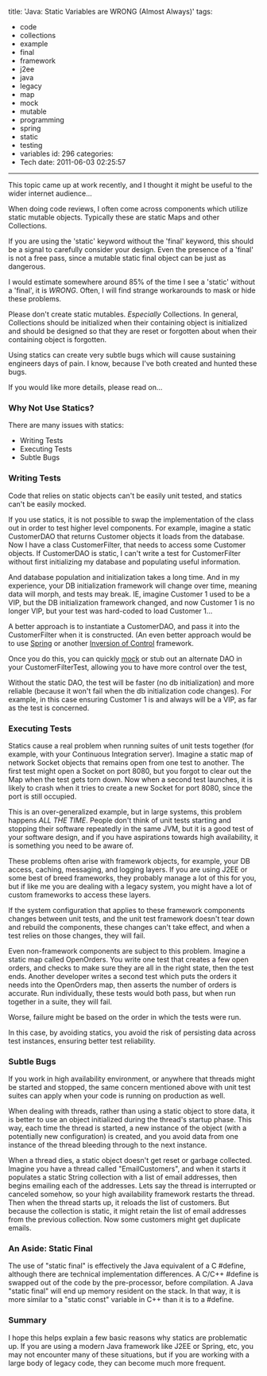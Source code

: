 title: 'Java: Static Variables are WRONG (Almost Always)'
tags:
  - code
  - collections
  - example
  - final
  - framework
  - j2ee
  - java
  - legacy
  - map
  - mock
  - mutable
  - programming
  - spring
  - static
  - testing
  - variables
id: 296
categories:
  - Tech
date: 2011-06-03 02:25:57
---

This topic came up at work recently, and I thought it might be useful to the wider internet audience...

When doing code reviews, I often come across components which utilize static mutable objects. Typically these are static Maps and other Collections.

If you are using the 'static' keyword without the 'final' keyword, this should be a signal to carefully consider your design. Even the presence of a 'final' is not a free pass, since a mutable static final object can be just as dangerous.

I would estimate somewhere around 85% of the time I see a 'static' without a 'final', it is _WRONG_. Often, I will find strange workarounds to mask or hide these problems.

Please don't create static mutables. _Especially_ Collections. In general, Collections should be initialized when their containing object is initialized and should be designed so that they are reset or forgotten about when their containing object is forgotten.

Using statics can create very subtle bugs which will cause sustaining engineers days of pain. I know, because I've both created and hunted these bugs.

If you would like more details, please read on...

### Why Not Use Statics?

There are many issues with statics:

*   Writing Tests
*   Executing Tests
*   Subtle Bugs

### Writing Tests

Code that relies on static objects can't be easily unit tested, and statics can't be easily mocked.

If you use statics, it is not possible to swap the implementation of the class out in order to test higher level components. For example, imagine a static CustomerDAO that returns Customer objects it loads from the database. Now I have a class CustomerFilter, that needs to access some Customer objects. If CustomerDAO is static, I can't write a test for CustomerFilter without first initializing my database and populating useful information.

And database population and initialization takes a long time. And in my experience, your DB initialization framework will change over time, meaning data will morph, and tests may break. IE, imagine Customer 1 used to be a VIP, but the DB initialization framework changed, and now Customer 1 is no longer VIP, but your test was hard-coded to load Customer 1...

A better approach is to instantiate a CustomerDAO, and pass it into the CustomerFilter when it is constructed. (An even better approach would be to use [Spring](http://www.springsource.org) or another [Inversion of Control](http://en.wikipedia.org/wiki/Inversion_of_control) framework.

Once you do this, you can quickly [mock](http://www.jmock.org/) or stub out an alternate DAO in your CustomerFilterTest, allowing you to have more control over the test,

Without the static DAO, the test will be faster (no db initialization) and more reliable (because it won't fail when the db initialization code changes). For example, in this case ensuring Customer 1 is and always will be a VIP, as far as the test is concerned.

### Executing Tests

Statics cause a real problem when running suites of unit tests together (for example, with your Continuous Integration server). Imagine a static map of network Socket objects that remains open from one test to another. The first test might open a Socket on port 8080, but you forgot to clear out the Map when the test gets torn down. Now when a second test launches, it is likely to crash when it tries to create a new Socket for port 8080, since the port is still occupied.

This is an over-generalized example, but in large systems, this problem happens _ALL THE TIME_. People don't think of unit tests starting and stopping their software repeatedly in the same JVM, but it is a good test of your software design, and if you have aspirations towards high availability, it is something you need to be aware of.

These problems often arise with framework objects, for example, your DB access, caching, messaging, and logging layers. If you are using J2EE or some best of breed frameworks, they probably manage a lot of this for you, but if like me you are dealing with a legacy system, you might have a lot of custom frameworks to access these layers.

If the system configuration that applies to these framework components changes between unit tests, and the unit test framework doesn't tear down and rebuild the components, these changes can't take effect, and when a test relies on those changes, they will fail.

Even non-framework components are subject to this problem. Imagine a static map called OpenOrders. You write one test that creates a few open orders, and checks to make sure they are all in the right state, then the test ends. Another developer writes a second test which puts the orders it needs into the OpenOrders map, then asserts the number of orders is accurate. Run individually, these tests would both pass, but when run together in a suite, they will fail.

Worse, failure might be based on the order in which the tests were run.

In this case, by avoiding statics, you avoid the risk of persisting data across test instances, ensuring better test reliability.

### Subtle Bugs

If you work in high availability environment, or anywhere that threads might be started and stopped, the same concern mentioned above with unit test suites can apply when your code is running on production as well.

When dealing with threads, rather than using a static object to store data, it is better to use an object initialized during the thread's startup phase. This way, each time the thread is started, a new instance of the object (with a potentially new configuration) is created, and you avoid data from one instance of the thread bleeding through to the next instance.

When a thread dies, a static object doesn't get reset or garbage collected. Imagine you have a thread called "EmailCustomers", and when it starts it populates a static String collection with a list of email addresses, then begins emailing each of the addresses. Lets say the thread is interrupted or canceled somehow, so your high availability framework restarts the thread. Then when the thread starts up, it reloads the list of customers. But because the collection is static, it might retain the list of email addresses from the previous collection. Now some customers might get duplicate emails.

### An Aside: Static Final

The use of "static final" is effectively the Java equivalent of a C #define, although there are technical implementation differences. A C/C++ #define is swapped out of the code by the pre-processor, before compilation. A Java "static final" will end up memory resident on the stack. In that way, it is more similar to a "static const" variable in C++ than it is to a #define.

### Summary

I hope this helps explain a few basic reasons why statics are problematic up. If you are using a modern Java framework like J2EE or Spring, etc, you may not encounter many of these situations, but if you are working with a large body of legacy code, they can become much more frequent.
